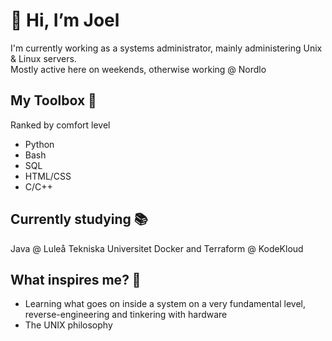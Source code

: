 # 👋 Hi, I’m Joel 
I'm currently working as a systems administrator, mainly administering Unix & Linux servers.\
Mostly active here on weekends, otherwise working @ Nordlo

## My Toolbox 🧰
Ranked by comfort level

- Python
- Bash
- SQL
- HTML/CSS
- C/C++

## Currently studying 📚
Java @ Luleå Tekniska Universitet
Docker and Terraform @ KodeKloud

## What inspires me? 🦕
- Learning what goes on inside a system on a very fundamental level, reverse-engineering and tinkering with hardware
- The UNIX philosophy 

<!---
JoelAlftberg/JoelAlftberg is a ✨ special ✨ repository because its `README.md` (this file) appears on your GitHub profile.
You can click the Preview link to take a look at your changes.
--->
